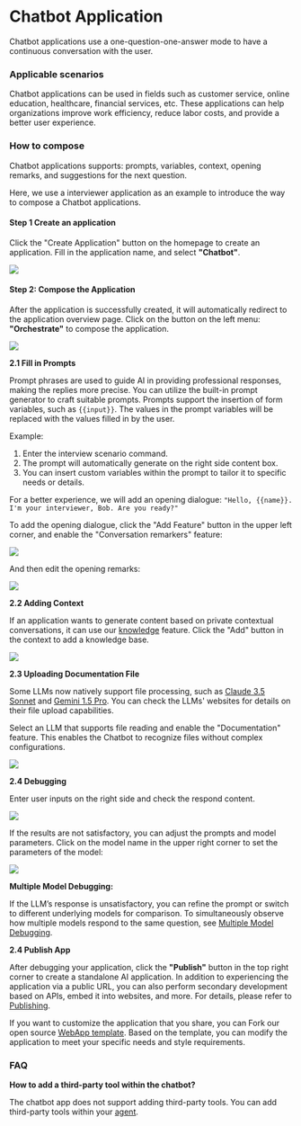 # Chatbot Application

Chatbot applications use a one-question-one-answer mode to have a continuous conversation with the user.

### Applicable scenarios

Chatbot applications can be used in fields such as customer service, online education, healthcare, financial services, etc. These applications can help organizations improve work efficiency, reduce labor costs, and provide a better user experience.

### How to compose

Chatbot applications supports: prompts, variables, context, opening remarks, and suggestions for the next question.

Here, we use a interviewer application as an example to introduce the way to compose a Chatbot applications.

#### Step 1 Create an application

Click the "Create Application" button on the homepage to create an application. Fill in the application name, and select **"Chatbot"**.

![](https://assets-docs.dify.ai/2024/12/8012e6ed06bfb10b239a4b999b1a0787.png)

#### Step 2: Compose the Application

After the application is successfully created, it will automatically redirect to the application overview page. Click on the button on the left menu: **"Orchestrate"** to compose the application.

![](https://assets-docs.dify.ai/dify-enterprise-mintlify/en/guides/application-orchestrate/6e45b9cecf2280814de20375ca0a3734.png)

**2.1 Fill in Prompts**

Prompt phrases are used to guide AI in providing professional responses, making the replies more precise. You can utilize the built-in prompt generator to craft suitable prompts. Prompts support the insertion of form variables, such as `{{input}}`. The values in the prompt variables will be replaced with the values filled in by the user.

Example:

1. Enter the interview scenario command.
2. The prompt will automatically generate on the right side content box.
3. You can insert custom variables within the prompt to tailor it to specific needs or details.

For a better experience, we will add an opening dialogue: `"Hello, {{name}}. I'm your interviewer, Bob. Are you ready?"`

To add the opening dialogue, click the "Add Feature" button in the upper left corner, and enable the "Conversation remarkers" feature:

![](https://assets-docs.dify.ai/dify-enterprise-mintlify/en/guides/application-orchestrate/86ff7c2f2c29bc4a31e3b4a255ecbb84.png)

And then edit the opening remarks:

![](https://assets-docs.dify.ai/dify-enterprise-mintlify/en/guides/application-orchestrate/30f248ed143042b06d46b95c4f062fe1.png)

**2.2 Adding Context**

If an application wants to generate content based on private contextual conversations, it can use our [knowledge](../knowledge-base/) feature. Click the "Add" button in the context to add a knowledge base.

![](https://assets-docs.dify.ai/dify-enterprise-mintlify/en/guides/application-orchestrate/dcdcfbe0d7b44792c53d1d026aeebe29.png)

**2.3 Uploading Documentation File**

Some LLMs now natively support file processing, such as [Claude 3.5 Sonnet](https://docs.anthropic.com/en/docs/build-with-claude/pdf-support) and [Gemini 1.5 Pro](https://ai.google.dev/api/files). You can check the LLMs' websites for details on their file upload capabilities.

Select an LLM that supports file reading and enable the "Documentation" feature. This enables the Chatbot to recognize files without complex configurations.

![](https://assets-docs.dify.ai/2024/11/823399d85e8ced5068dc9da4f693170e.png)

**2.4 Debugging**

Enter user inputs on the right side and check the respond content.

![](https://assets-docs.dify.ai/dify-enterprise-mintlify/en/guides/application-orchestrate/1509ff763400980eba81dac1f01d996f.png)

If the results are not satisfactory, you can adjust the prompts and model parameters. Click on the model name in the upper right corner to set the parameters of the model:

![](https://assets-docs.dify.ai/dify-enterprise-mintlify/en/guides/application-orchestrate/07a8c40ba969e849f083e27dee6992b0.png)

**Multiple Model Debugging:**

If the LLM’s response is unsatisfactory, you can refine the prompt or switch to different underlying models for comparison. To simultaneously observe how multiple models respond to the same question, see [Multiple Model Debugging](./multiple-llms-debugging.md).


**2.4 Publish App**

After debugging your application, click the **"Publish"** button in the top right corner to create a standalone AI application. In addition to experiencing the application via a public URL, you can also perform secondary development based on APIs, embed it into websites, and more. For details, please refer to [Publishing](https://docs.dify.ai/guides/application-publishing).

If you want to customize the application that you share, you can Fork our open source [WebApp template](https://github.com/langgenius/webapp-conversation). Based on the template, you can modify the application to meet your specific needs and style requirements.

### FAQ

**How ​​to add a third-party tool within the chatbot?**

The chatbot app does not support adding third-party tools. You can add third-party tools within your [agent](../application-orchestrate/agent.md).
